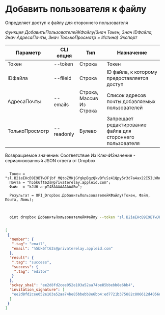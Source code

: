﻿---
sidebar_position: 3
---

# Добавить пользователя к файлу
 Определяет доступ к файлу для стороннего пользователя


*Функция ДобавитьПользователейКФайлу(Знач Токен, Знач IDФайла, Знач АдресаПочты, Знач ТолькоПросмотр = Истина) Экспорт*

  | Параметр | CLI опция | Тип | Назначение |
  |-|-|-|-|
  | Токен | --token | Строка | Токен |
  | IDФайла | --fileid | Строка | ID файла, к которому предоставляется доступ |
  | АдресаПочты | --emails | Строка, Массив Из Строка | Список адресов почты добавляемых пользователей |
  | ТолькоПросмотр | --readonly | Булево | Запрещает редактирование файла для стороннего пользователя |

  
  Возвращаемое значение:   Соответствие Из КлючИЗначение - сериализованный JSON ответа от Dropbox

```bsl title="Пример кода"
	
  Токен = "sl.B2ieEHcB9I9BTwJFjbf_MQtoZMKjGYgkpBqzQkvBfuSz41Qpy5r3d7a4ax22I5ILWhd9KLbN5L...";
  Почта = "h5bk6ft62s@privaterelay.appleid.com";
  Файл  = "kJU6-a-pT48AAAAAAAAABw";
  
  Результат = OPI_Dropbox.ДобавитьПользователейКФайлу(Токен, Файл, Почта, Ложь);
	
```

```sh title="Пример команды CLI"
    
  oint dropbox ДобавитьПользователейКФайлу --token "sl.B2ieEHcB9I9BTwJFjbf_MQtoZMKjGYgkpBqzQkvBfuSz41Qpy5r3d7a4ax22I5ILWhd9KLbN5L..." --fileid %fileid% --emails %emails% --readonly %readonly%

```


```json title="Результат"

[
 {
  "member": {
   ".tag": "email",
   "email": "h5bk6ft62s@privaterelay.appleid.com"
  },
  "result": {
   ".tag": "success",
   "success": {
    ".tag": "editor"
   }
  },
  "sckey_sha1": "ee2d8fd2cee052e103a52aa74be85bbebb8e6bb4",
  "invitation_signature": [
   "ee2d8fd2cee052e103a52aa74be85bbebb8e6bb4:ed7721b375882c806612d4056dad9f317cc98a22"
  ]
 }
]

```
